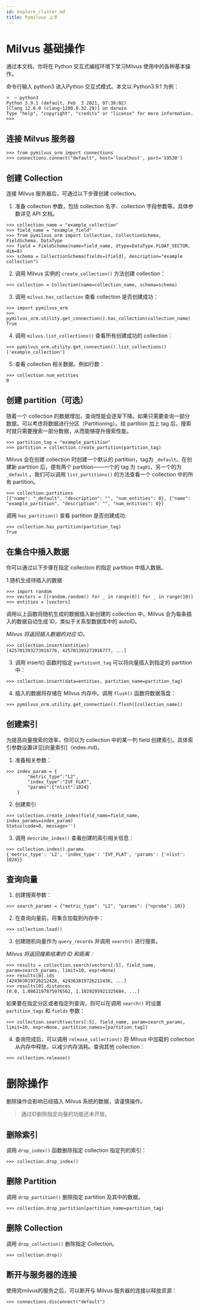 ```yaml
---
id: explore_cluster.md
title: Pymilvus 上手
---
```


# Milvus 基础操作
通过本文档，你将在 Python 交互式编程环境下学习Milvus 使用中的各种基本操作。

命令行输入 python3 进入Python 交互式模式。本文以 Python3.9.1 为例：

```
➜  ~ python3
Python 3.9.1 (default, Feb  3 2021, 07:38:02)
[Clang 12.0.0 (clang-1200.0.32.29)] on darwin
Type "help", "copyright", "credits" or "license" for more information.
>>>
```
## 连接 Milvus 服务器

```
>>> from pymilvus_orm import connections
>>> connections.connect("default", host='localhost', port='19530')
```
## 创建 Collection
连接 Milvus 服务器后，可通过以下步骤创建 collection。

1. 准备 collection 参数，包括 collection 名字、collection 字段参数等。具体参数详见 API 文档。

```
>>> collection_name = "example_collection"
>>> field_name = "example_field"
>>> from pymilvus_orm import Collection, CollectionSchema, FieldSchema, DataType
>>> field = FieldSchema(name=field_name, dtype=DataType.FLOAT_VECTOR, dim=8)
>>> schema = CollectionSchema(fields=[field], description="example collection")
```
2. 调用 Milvus 实例的 `create_collection()` 方法创建 collection：

```
>>> collection = Collection(name=collection_name, schema=schema)
```
3. 调用 `milvus.has_collection` 查看 collection 是否创建成功：

```
>>> import pymilvus_orm
>>> pymilvus_orm.utility.get_connection().has_collection(collection_name)
True
```

4. 调用 `milvus.list_collections()` 查看所有创建成功的 collection：

```
>>> pymilvus_orm.utility.get_connection().list_collections()
['example_collection']
```

5. 查看 collection 相关数据，例如行数：
```
>>> collection.num_entities
0
```

## 创建 partition（可选）
随着一个 collection 的数据增加，查询性能会逐渐下降。如果只需要查询一部分数据，可以考虑将数据进行分区（Partitioning）。给 partition 加上 tag 后，搜索时就只需要搜索一部分数据，从而能够提升搜索性能。

```
>>> partition_tag = "example_partition"
>>> partition = collection.create_partition(partition_tag)
```
Milvus 会在创建 collection 时创建一个默认的 partition，tag为 `_default`。在创建新 partition 后，便有两个 partition——一个的 tag 为 `tag01`，另一个的为 `_default` 。我们可以调用 `list_partitions()` 的方法查看一个 collection 中的所有 partition。

```
>>> collection.partitions
[{"name": "_default", "description": "", "num_entities": 0}, {"name": "example_partition", "description": "", "num_entities": 0}]
```
调用 `has_partition()`  查看 partition 是否创建成功:

```
>>> collection.has_partition(partition_tag)
True
```
## 在集合中插入数据
你可以通过以下步骤在指定 collection 的指定 partition 中插入数据。

1.随机生成待插入的数据
```
>>> import random
>>> vectors = [[random.random() for _ in range(8)] for _ in range(10)]
>>> entities = [vectors]
```
调用以上函数将随机生成的数据插入新创建的 collection 中。Milvus 会为每条插入的数据自动生成 ID，类似于关系型数据库中的 autoID。

*Milvus 将返回插入数据的对应 ID。*

```
>>> collection.insert(entities)
[425701393273916776, 425701393273916777, ...]
```
3. 调用 insert() 函数时指定 `partitiont_tag` 可以将向量插入到指定的 partition 中：
```
>>> collection.insert(data=entities, partition_name=partition_tag)
```
4. 插入的数据将存储在 Milvus 内存中。调用 `flush()` 函数将数据落盘：

```
>>> pymilvus_orm.utility.get_connection().flush([collection_name])
```
## 创建索引
为提高向量搜索的效率，你可以为 collection 中的某一列 field 创建索引。具体索引参数设置详见[向量索引]（index.md)。

1. 准备相关参数：

```
>>> index_param = {
        "metric_type":"L2",
        "index_type":"IVF_FLAT",
        "params":{"nlist":1024}
    }
```
2. 创建索引
```
>>> collection.create_index(field_name=field_name, index_params=index_param)
Status(code=0, message='')
```
3. 调用 `describe_index()` 查看创建的索引相关信息：
```
>>> collection.index().params
{'metric_type': 'L2', 'index_type': 'IVF_FLAT', 'params': {'nlist': 1024}}
```
## 查询向量

1. 创建搜索参数：
```
>>> search_params = {"metric_type": "L2", "params": {"nprobe": 10}}
```
2. 在查询向量前，将集合加载到内存中：

```
>>> collection.load()
```
3. 创建随机向量作为 `query_records` 并调用 `search()` 进行搜索。

*Milvus 将返回搜索结果的 ID 和距离：*

```
>>> results = collection.search(vectors[:5], field_name, param=search_params, limit=10, expr=None)
>>> results[0].ids
[424363819726212428, 424363819726212436, ...]
>>> results[0].distances
[0.0, 1.0862197875976562, 1.1029295921325684, ...]
```
如果要在指定分区或者指定列查询，则可以在调用 `search()` 时设置`partition_tags` 和 `fields` 参数：
```
>>> collection.search(vectors[:5], field_name, param=search_params, limit=10, expr=None, partition_names=[partition_tag])
```
4. 查询完成后，可以调用 `release_collection()` 将 Milvus 中加载的 collection 从内存中释放，以减少内存消耗。查询其他 collection：

```
>>> collection.release()
```

# 删除操作

删除操作会影响已经插入 Milvus 系统的数据，请谨慎操作。

> 通过ID删除指定向量的功能还未开放。

## 删除索引
调用 `drop_index()` 函数删除指定 collection 指定列的索引：
```
>>> collection.drop_index()
```
## 删除 Partition
调用 `drop_partition()` 删除指定 partition 及其中的数据。
```
>>> collection.drop_partition(partition_name=partition_tag)
```

## 删除 Collection
调用 `drop_collection()` 删除指定 Collection。
```
>>> collection.drop()
```
## 断开与服务器的连接
使用完milvus的服务之后，可以断开与 Milvus 服务器的连接以释放资源：
```
>>> connections.disconnect("default")
```




